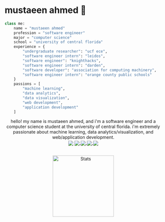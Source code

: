 # mustaeen ahmed 🍉

```python
class me:
    name = "mustaeen ahmed"
    profession = "software engineer"
    major = "computer science"
    school = "university of central florida"
    experience = {
        "undergraduate researcher": "ucf ece",
        "software engineer intern": "leidos",
        "software engineer": "knighthacks",
        "software engineer intern": "darden",
        "software developer": "association for computing machinery",
        "software engineer intern": "orange county public schools"
    }
    passions = [
        "machine learning",
        "data analytics",
        "data visualization",
        "web development",
        "application development"
    ]
```
<div align="center">
hello! my name is mustaeen ahmed, and i'm a software engineer and a computer science student at the university of central florida. i'm extremely passionate about machine learning, data analytics/visualization, and web/application development.
</div>

<div align="center">
  <img src="https://komarev.com/ghpvc/?username=must108&&style=flat-square" align="center" />
  <a href="https://wakatime.com/@018ed2fd-3e51-4094-9aed-f270538e625e">
    <img src="https://wakatime.com/badge/user/018ed2fd-3e51-4094-9aed-f270538e625e.svg" align="center" />
  </a>
  <a href="https://www.linkedin.com/in/mustaeenahmed/" >
    <img src="https://img.shields.io/badge/-mustaeenahmed-blue?style=flat-square&logo=Linkedin&logoColor=white&link=https://www.linkedin.com/in/mustaeenahmed/" align="center" />
  </a>
    <a href="https://discordapp.com/users/385903323666055178" >
        <img src="https://img.shields.io/badge/-must108-5865F2?style=flat-square&logo=Discord&logoColor=white&link=discord.com%2Fusers%2F385903323666055178" align="center" />
    </a>
  <a href="https://www.github.com/must108" >
    <img src="https://img.shields.io/github/followers/must108?label=follow&style=social" align="center" />
  </a>
</div>
<br>

<p align="center">
  <img height=196 src="https://github-readme-stats.vercel.app/api/top-langs/?username=must108&layout=compact&hide_border=true&hide=html,jupyter%20notebook,c%23,ShaderLab&show_icons=true&bg_color=020000&text_color=ffffff&icon_color=cba6f7&title_color=ffffff&exclude_repo=lc-solutions,tex-docs" alt="Stats"/> 
<!-- </p>
  <img src="http://github-readme-streak-stats.herokuapp.com/?user=must108&theme=highcontrast&hide_border=true&date_format=M%20j%5B%2C%20Y%5D" alt"Streak" />
</p>
 -->
